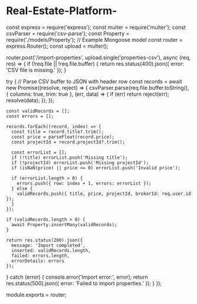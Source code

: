 # Real-Estate-Platform-
const express = require('express');
const multer = require('multer');
const csvParser = require('csv-parse');
const Property = require('./models/Property'); // Example Mongoose model
const router = express.Router();
const upload = multer();

router.post('/import-properties', upload.single('properties-csv'), async (req, res) => {
  if (!req.file || !req.file.buffer) {
    return res.status(400).json({ error: 'CSV file is missing.' });
  }

  try {
    // Parse CSV buffer to JSON with header row
    const records = await new Promise((resolve, reject) => {
      csvParser.parse(req.file.buffer.toString(), { columns: true, trim: true }, (err, data) => {
        if (err) return reject(err);
        resolve(data);
      });
    });

    const validRecords = [];
    const errors = [];

    records.forEach((record, index) => {
      const title = record.title?.trim();
      const price = parseFloat(record.price);
      const projectId = record.projectId?.trim();

      const errorList = [];
      if (!title) errorList.push('Missing title');
      if (!projectId) errorList.push('Missing projectId');
      if (isNaN(price) || price <= 0) errorList.push('Invalid price');

      if (errorList.length > 0) {
        errors.push({ row: index + 1, errors: errorList });
      } else {
        validRecords.push({ title, price, projectId, brokerId: req.user.id });
      }
    });

    if (validRecords.length > 0) {
      await Property.insertMany(validRecords);
    }

    return res.status(200).json({
      message: 'Import completed',
      inserted: validRecords.length,
      failed: errors.length,
      errorDetails: errors
    });
  } catch (error) {
    console.error('Import error:', error);
    return res.status(500).json({ error: 'Failed to import properties.' });
  }
});

module.exports = router;